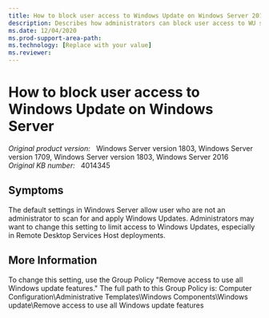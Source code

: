 ```yaml
---
title: How to block user access to Windows Update on Windows Server 2016
description: Describes how administrators can block user access to WU settings on Windows Server 2016.
ms.date: 12/04/2020
ms.prod-support-area-path: 
ms.technology: [Replace with your value]
ms.reviewer: 
---
```

# How to block user access to Windows Update on Windows Server

_Original product version:_ &nbsp; Windows Server version 1803, Windows Server version 1709, Windows Server version 1803, Windows Server 2016  
_Original KB number:_ &nbsp; 4014345

## Symptoms

The default settings in Windows Server allow user who are not an administrator to scan for and apply Windows Updates. Administrators may want to change this setting to limit access to Windows Updates, especially in Remote Desktop Services Host deployments.

## More Information

To change this setting, use the Group Policy "Remove access to use all Windows update features." The full path to this Group Policy is:
Computer Configuration\Administrative Templates\Windows Components\Windows update\Remove access to use all Windows update features
